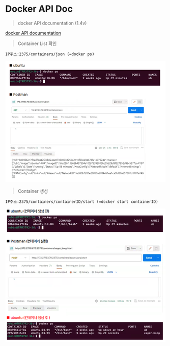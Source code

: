 # Docker API Doc

> docker API documentation (1.4v)

[docker API documentation](https://docs.docker.com/engine/api/v1.40/)	
		

> Container List 확인

	IP주소:2375/containers/json (=docker ps)
![alt text](./images/docker%20API%20Test%20I.png)


> Container 생성

	IP주소:2375/containers/containerID/start (=docker start containerID)
![alt text](./images/docker%20API%20Test%20II.png)